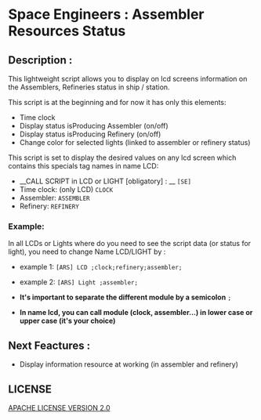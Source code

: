 # Space Engineers : Assembler Resources Status

## Description :
This lightweight script allows you to display on lcd screens information on the Assemblers, Refineries status in ship / station.

This script is at the beginning and for now it has only this elements:
* Time clock
* Display status isProducing Assembler (on/off)
* Display status isProducing Refinery (on/off)
* Change color for selected lights (linked to assembler or refinery status)

This script is set to display the desired values on any lcd screen which contains this specials tag names in name LCD:
* __CALL SCRIPT in LCD or LIGHT [obligatory] : __
```[SE]```
* Time clock: (only LCD)
```CLOCK```
* Assembler: 
```ASSEMBLER```
* Refinery: 
```REFINERY```

### Example:
In all LCDs or Lights where do you need to see the script data (or status for light), you need to change Name LCD/LIGHT by :
* example 1:
```[ARS] LCD ;clock;refinery;assembler;```
* example 2:
```[ARS] Light ;assembler;```

* __It's important to separate the different module by a semicolon__ ```;```
* __In name lcd, you can call module (clock, assembler...) in lower case or upper case (it's your choice)__

## Next Feactures :
- Display information resource at working (in assembler and refinery)

## LICENSE

[APACHE LICENSE VERSION 2.0](LICENSE)